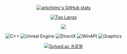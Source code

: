 
<div align="center">
  
[![arkchimy's GitHub stats](https://github-readme-stats.vercel.app/api?username=arkchimy&count_private=true&custom_title=arkchimy's&nbsp;GitHub&nbsp;Stats&bg_color=30,7F7FD5,86A8E7,91eae4&title_color=fff&text_color=fff)](https://github.com/anuraghazra/github-readme-stats)

[![Top Langs](https://github-readme-stats.vercel.app/api/top-langs/?username=arkchimy&layout=compact&custom_title=arkchimy's&nbsp;Language&nbsp;Stats&bg_color=30,91eae4,86A8E7&title_color=fff&text_color=fff)](https://github.com/anuraghazra/github-readme-stats)


<img src="https://github-profile-trophy.vercel.app/?username=arkchimy&margin-w=15&row=2&column=4&no-frame=true&theme=onedark">

![C++](https://img.shields.io/badge/C++-00599C?style=flat-square&logo=C%2B%2B&logoColor=white) ![Unreal Engine](https://img.shields.io/badge/Unreal%20Engine-313131?style=flat-square&logo=Unreal%20Engine&logoColor=white) ![DirectX](https://img.shields.io/badge/DirectX-0078D6?style=flat-square&logo=DirectX&logoColor=white) ![WinAPI](https://img.shields.io/badge/WinAPI-00AEEF?style=flat-square&logo=Windows&logoColor=white) ![Graphics](https://img.shields.io/badge/Graphics-8B008B?style=flat-square&logo=OpenGL&logoColor=white)


[![Solved.ac
프로필](http://mazassumnida.wtf/api/generate_badge?boj=hanshinjung15)](https://solved.ac/hanshinjung15)

</div>
